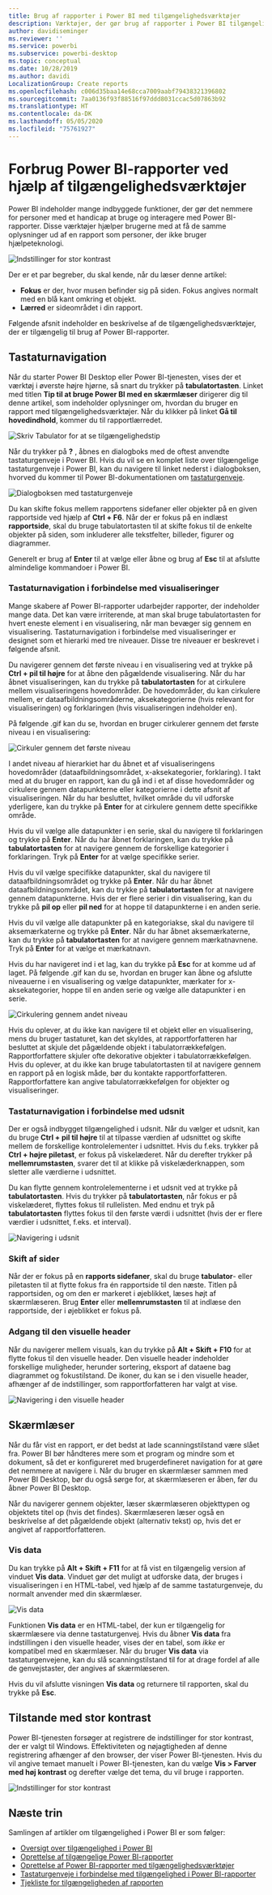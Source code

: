 ```yaml
---
title: Brug af rapporter i Power BI med tilgængelighedsværktøjer
description: Værktøjer, der gør brug af rapporter i Power BI tilgængelig
author: davidiseminger
ms.reviewer: ''
ms.service: powerbi
ms.subservice: powerbi-desktop
ms.topic: conceptual
ms.date: 10/28/2019
ms.author: davidi
LocalizationGroup: Create reports
ms.openlocfilehash: c006d35baa14e68cca7009aabf79438321396802
ms.sourcegitcommit: 7aa0136f93f88516f97ddd8031ccac5d07863b92
ms.translationtype: HT
ms.contentlocale: da-DK
ms.lasthandoff: 05/05/2020
ms.locfileid: "75761927"
---
```

# <a name="consume-power-bi-reports-by-using-accessibility-features"></a>Forbrug Power BI-rapporter ved hjælp af tilgængelighedsværktøjer
Power BI indeholder mange indbyggede funktioner, der gør det nemmere for personer med et handicap at bruge og interagere med Power BI-rapporter. Disse værktøjer hjælper brugerne med at få de samme oplysninger ud af en rapport som personer, der ikke bruger hjælpeteknologi.

![Indstillinger for stor kontrast](media/desktop-accessibility/accessibility-consuming-tools-01.png)

Der er et par begreber, du skal kende, når du læser denne artikel:

* **Fokus** er der, hvor musen befinder sig på siden. Fokus angives normalt med en blå kant omkring et objekt.
* **Lærred** er sideområdet i din rapport.

Følgende afsnit indeholder en beskrivelse af de tilgængelighedsværktøjer, der er tilgængelig til brug af Power BI-rapporter.

## <a name="keyboard-navigation"></a>Tastaturnavigation

Når du starter Power BI Desktop eller Power BI-tjenesten, vises der et værktøj i øverste højre hjørne, så snart du trykker på **tabulatortasten**. Linket med titlen **Tip til at bruge Power BI med en skærmlæser** dirigerer dig til denne artikel, som indeholder oplysninger om, hvordan du bruger en rapport med tilgængelighedsværktøjer. Når du klikker på linket **Gå til hovedindhold**, kommer du til rapportlærredet.

![Skriv Tabulator for at se tilgængelighedstip](media/desktop-accessibility/accessibility-consuming-tools-02.png)

Når du trykker på **?** , åbnes en dialogboks med de oftest anvendte tastaturgenveje i Power BI. Hvis du vil se en komplet liste over tilgængelige tastaturgenveje i Power BI, kan du navigere til linket nederst i dialogboksen, hvorved du kommer til Power BI-dokumentationen om [tastaturgenveje](desktop-accessibility-keyboard-shortcuts.md).

![Dialogboksen med tastaturgenveje](media/desktop-accessibility/accessibility-consuming-tools-03.png)

Du kan skifte fokus mellem rapportens sidefaner eller objekter på en given rapportside ved hjælp af **Ctrl + F6**. Når der er fokus på en indlæst **rapportside**, skal du bruge tabulatortasten til at skifte fokus til de enkelte objekter på siden, som inkluderer alle tekstfelter, billeder, figurer og diagrammer. 

Generelt er brug af **Enter** til at vælge eller åbne og brug af **Esc** til at afslutte almindelige kommandoer i Power BI.

### <a name="keyboard-navigation-for-visuals"></a>Tastaturnavigation i forbindelse med visualiseringer

Mange skabere af Power BI-rapporter udarbejder rapporter, der indeholder mange data. Det kan være irriterende, at man skal bruge tabulatortasten for hvert eneste element i en visualisering, når man bevæger sig gennem en visualisering. Tastaturnavigation i forbindelse med visualiseringer er designet som et hierarki med tre niveauer. Disse tre niveauer er beskrevet i følgende afsnit.

Du navigerer gennem det første niveau i en visualisering ved at trykke på **Ctrl + pil til højre** for at åbne den pågældende visualisering. Når du har åbnet visualiseringen, kan du trykke på **tabulatortasten** for at cirkulere mellem visualiseringens hovedområder. De hovedområder, du kan cirkulere mellem, er dataafbildningsområderne, aksekategorierne (hvis relevant for visualiseringen) og forklaringen (hvis visualiseringen indeholder en).

På følgende .gif kan du se, hvordan en bruger cirkulerer gennem det første niveau i en visualisering:

![Cirkuler gennem det første niveau](media/desktop-accessibility/accessibility-consuming-tools-04.gif)

I andet niveau af hierarkiet har du åbnet et af visualiseringens hovedområder (dataafbildningsområdet, x-aksekategorier, forklaring). I takt med at du bruger en rapport, kan du gå ind i et af disse hovedområder og cirkulere gennem datapunkterne eller kategorierne i dette afsnit af visualiseringen. Når du har besluttet, hvilket område du vil udforske yderligere, kan du trykke på **Enter** for at cirkulere gennem dette specifikke område.

Hvis du vil vælge alle datapunkter i en serie, skal du navigere til forklaringen og trykke på **Enter**. Når du har åbnet forklaringen, kan du trykke på **tabulatortasten** for at navigere gennem de forskellige kategorier i forklaringen. Tryk på **Enter** for at vælge specifikke serier.

Hvis du vil vælge specifikke datapunkter, skal du navigere til dataafbildningsområdet og trykke på **Enter**. Når du har åbnet dataafbildningsområdet, kan du trykke på **tabulatortasten** for at navigere gennem datapunkterne. Hvis der er flere serier i din visualisering, kan du trykke på **pil op** eller **pil ned** for at hoppe til datapunkterne i en anden serie.

Hvis du vil vælge alle datapunkter på en kategoriakse, skal du navigere til aksemærkaterne og trykke på **Enter**. Når du har åbnet aksemærkaterne, kan du trykke på **tabulatortasten** for at navigere gennem mærkatnavnene. Tryk på **Enter** for at vælge et mærkatnavn.

Hvis du har navigeret ind i et lag, kan du trykke på **Esc** for at komme ud af laget. På følgende .gif kan du se, hvordan en bruger kan åbne og afslutte niveauerne i en visualisering og vælge datapunkter, mærkater for x-aksekategorier, hoppe til en anden serie og vælge alle datapunkter i en serie.

![Cirkulering gennem andet niveau](media/desktop-accessibility/accessibility-consuming-tools-05.gif)

Hvis du oplever, at du ikke kan navigere til et objekt eller en visualisering, mens du bruger tastaturet, kan det skyldes, at rapportforfatteren har besluttet at skjule det pågældende objekt i tabulatorrækkefølgen. Rapportforfattere skjuler ofte dekorative objekter i tabulatorrækkefølgen. Hvis du oplever, at du ikke kan bruge tabulatortasten til at navigere gennem en rapport på en logisk måde, bør du kontakte rapportforfatteren. Rapportforfattere kan angive tabulatorrækkefølgen for objekter og visualiseringer.

### <a name="keyboard-navigation-for-slicers"></a>Tastaturnavigation i forbindelse med udsnit

Der er også indbygget tilgængelighed i udsnit. Når du vælger et udsnit, kan du bruge **Ctrl + pil til højre** til at tilpasse værdien af udsnittet og skifte mellem de forskellige kontrolelementer i udsnittet. Hvis du f.eks. trykker på **Ctrl + højre piletast**, er fokus på viskelæderet. Når du derefter trykker på **mellemrumstasten**, svarer det til at klikke på viskelæderknappen, som sletter alle værdierne i udsnittet.

Du kan flytte gennem kontrolelementerne i et udsnit ved at trykke på **tabulatortasten**. Hvis du trykker på **tabulatortasten**, når fokus er på viskelæderet, flyttes fokus til rullelisten. Med endnu et tryk på **tabulatortasten** flyttes fokus til den første værdi i udsnittet (hvis der er flere værdier i udsnittet, f.eks. et interval).

![Navigering i udsnit](media/desktop-accessibility/accessibility-consuming-tools-06.png)

### <a name="switching-pages"></a>Skift af sider

Når der er fokus på en **rapports sidefaner**, skal du bruge **tabulator**- eller piletasten til at flytte fokus fra én rapportside til den næste. Titlen på rapportsiden, og om den er markeret i øjeblikket, læses højt af skærmlæseren. Brug **Enter** eller **mellemrumstasten** til at indlæse den rapportside, der i øjeblikket er fokus på.

### <a name="accessing-the-visual-header"></a>Adgang til den visuelle header
Når du navigerer mellem visuals, kan du trykke på **Alt + Skift + F10** for at flytte fokus til den visuelle header. Den visuelle header indeholder forskellige muligheder, herunder sortering, eksport af dataene bag diagrammet og fokustilstand. De ikoner, du kan se i den visuelle header, afhænger af de indstillinger, som rapportforfatteren har valgt at vise.

![Navigering i den visuelle header](media/desktop-accessibility/accessibility-consuming-tools-07.png)

## <a name="screen-reader"></a>Skærmlæser

Når du får vist en rapport, er det bedst at lade scanningstilstand være slået fra. Power BI bør håndteres mere som et program og mindre som et dokument, så det er konfigureret med brugerdefineret navigation for at gøre det nemmere at navigere i. Når du bruger en skærmlæser sammen med Power BI Desktop, bør du også sørge for, at skærmlæseren er åben, før du åbner Power BI Desktop.

Når du navigerer gennem objekter, læser skærmlæseren objekttypen og objektets titel op (hvis det findes). Skærmlæseren læser også en beskrivelse af det pågældende objekt (alternativ tekst) op, hvis det er angivet af rapportforfatteren.

### <a name="show-data"></a>Vis data
Du kan trykke på **Alt + Skift + F11** for at få vist en tilgængelig version af vinduet **Vis data**. Vinduet gør det muligt at udforske data, der bruges i visualiseringen i en HTML-tabel, ved hjælp af de samme tastaturgenveje, du normalt anvender med din skærmlæser.

![Vis data](media/desktop-accessibility/accessibility-04.png)

Funktionen **Vis data** er en HTML-tabel, der kun er tilgængelig for skærmlæsere via denne tastaturgenvej. Hvis du åbner **Vis data** fra indstillingen i den visuelle header, vises der en tabel, som *ikke* er kompatibel med en skærmlæser.  Når du bruger **Vis data** via tastaturgenvejene, kan du slå scanningstilstand til for at drage fordel af alle de genvejstaster, der angives af skærmlæseren.

Hvis du vil afslutte visningen **Vis data** og returnere til rapporten, skal du trykke på **Esc**.

## <a name="high-contrast-modes"></a>Tilstande med stor kontrast

Power BI-tjenesten forsøger at registrere de indstillinger for stor kontrast, der er valgt til Windows. Effektiviteten og nøjagtigheden af denne registrering afhænger af den browser, der viser Power BI-tjenesten. Hvis du vil angive temaet manuelt i Power BI-tjenesten, kan du vælge **Vis > Farver med høj kontrast** og derefter vælge det tema, du vil bruge i rapporten.

![Indstillinger for stor kontrast](media/desktop-accessibility/accessibility-consuming-tools-01.png)


## <a name="next-steps"></a>Næste trin

Samlingen af artikler om tilgængelighed i Power BI er som følger:

* [Oversigt over tilgængelighed i Power BI](desktop-accessibility-overview.md) 
* [Oprettelse af tilgængelige Power BI-rapporter](desktop-accessibility-creating-reports.md) 
* [Oprettelse af Power BI-rapporter med tilgængelighedsværktøjer](desktop-accessibility-creating-tools.md)
* [Tastaturgenveje i forbindelse med tilgængelighed i Power BI-rapporter](desktop-accessibility-keyboard-shortcuts.md)
* [Tjekliste for tilgængeligheden af rapporten](desktop-accessibility-creating-reports.md#report-accessibility-checklist)


